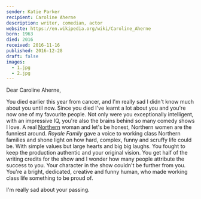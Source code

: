 ```yaml
---
sender: Katie Parker
recipient: Caroline Aherne
description: writer, comedian, actor
website: https://en.wikipedia.org/wiki/Caroline_Aherne
born: 1963
died: 2016
received: 2016-11-16
published: 2016-12-28
draft: false
images:
  - 1.jpg
  - 2.jpg
---
```

Dear Caroline Aherne,

You died earlier this year from cancer, and I'm really sad I didn't know much about you until now. Since you died I've learnt a lot about you and you're now one of my favourite people. Not only were you exceptionally intelligent, with an impressive IQ, you're also the brains behind so many comedy shows I love. A real <u>Northern</u> woman and let's be honest, Northern women are the funniest around. _Royale Family_ gave a voice to working class Northern families and shone light on how hard, complex, funny and scruffy life could be. With simple values but large hearts and big big laughs. You fought to keep the production authentic and your original vision. You get half of the writing credits for the show and I wonder how many people attribute the success to you. Your character in the show couldn't be further from you. You're a bright, dedicated, creative and funny human, who made working class life something to be proud of.

I'm really sad about your passing.

